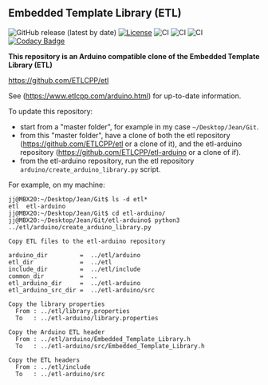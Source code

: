 ﻿﻿﻿Embedded Template Library (ETL)
-------------------------

![GitHub release (latest by date)](https://img.shields.io/github/v/release/ETLCPP/etl-arduino)
[![License](https://img.shields.io/badge/license-MIT-blue.svg)](https://opensource.org/licenses/MIT)
![CI](https://github.com/ETLCPP/etl/workflows/vs2019/badge.svg)
![CI](https://github.com/ETLCPP/etl/workflows/gcc/badge.svg)
![CI](https://github.com/ETLCPP/etl/workflows/clang/badge.svg)
[![Codacy Badge](https://api.codacy.com/project/badge/Grade/3c14cd918ccf40008d0bcd7b083d5946)](https://www.codacy.com/manual/jwellbelove/etl?utm_source=github.com&amp;utm_medium=referral&amp;utm_content=ETLCPP/etl&amp;utm_campaign=Badge_Grade)

**This repository is an Arduino compatible clone of the Embedded Template Library (ETL)**

https://github.com/ETLCPP/etl

See (https://www.etlcpp.com/arduino.html) for up-to-date information.

To update this repository:

- start from a "master folder", for example in my case ```~/Desktop/Jean/Git```.
- from this "master folder", have a clone of both the etl repository (https://github.com/ETLCPP/etl or a clone of it), and the etl-arduino repository (https://github.com/ETLCPP/etl-arduino or a clone of if).
- from the etl-arduino repository, run the etl repository ```arduino/create_arduino_library.py``` script.

For example, on my machine:

```
jj@MBX20:~/Desktop/Jean/Git$ ls -d etl*
etl  etl-arduino
jj@MBX20:~/Desktop/Jean/Git$ cd etl-arduino/
jj@MBX20:~/Desktop/Jean/Git/etl-arduino$ python3 ../etl/arduino/create_arduino_library.py 

Copy ETL files to the etl-arduino repository

arduino_dir         =  ../etl/arduino
etl_dir             =  ../etl
include_dir         =  ../etl/include
common_dir          =  ..
etl_arduino_dir     =  ../etl-arduino
etl_arduino_src_dir =  ../etl-arduino/src

Copy the library properties
  From : ../etl/library.properties
  To   : ../etl-arduino/library.properties

Copy the Arduino ETL header
  From : ../etl/arduino/Embedded_Template_Library.h
  To   : ../etl-arduino/src/Embedded_Template_Library.h

Copy the ETL headers
  From : ../etl/include
  To   : ../etl-arduino/src
```


